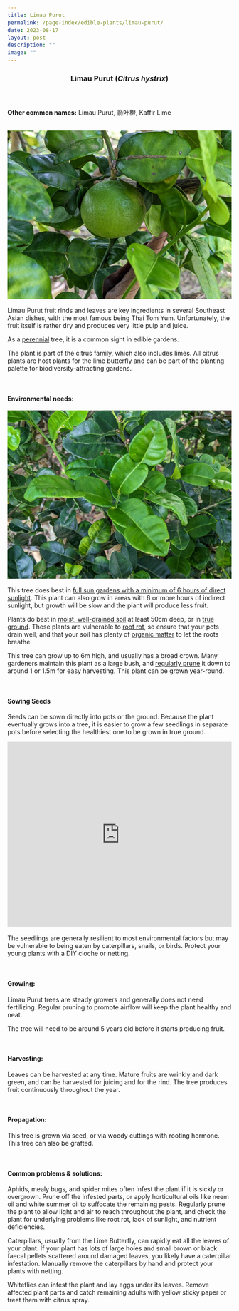 ```yaml
---
title: Limau Purut
permalink: /page-index/edible-plants/limau-purut/
date: 2023-08-17
layout: post
description: ""
image: ""
---
```

<header>
	<h3>Limau Purut (<em>Citrus hystrix</em>)</h3>
</header>
	
<section>
	<p><strong>Other common names:</strong> Limau Purut, 箭叶橙, Kaffir Lime</p>
	<br>
</section>

<section>
	<img title="Limau Purut fruit. Photo by Jacqueline Chua." src="/images/Plants/limaupurut%20(2)_jacquelinechua.jpg">
	<p>Limau Purut fruit rinds and leaves are key ingredients in several Southeast Asian dishes, with the most famous being Thai Tom Yum. Unfortunately, the fruit itself is rather dry and produces very little pulp and juice.</p>
	<p>As a <a href="/learn-more-about-gardening/glossary/#p">perennial</a> tree, it is a common sight in edible gardens.</p>
	<p>The plant is part of the citrus family, which also includes limes. All citrus plants are host plants for the lime butterfly and can be part of the planting palette for biodiversity-attracting gardens.</p>       
	<br>
</section>

<section>
	<h4>Environmental needs:</h4>
		<img title="Limau Purut leaves. Photo by Jacqueline Chua." src="/images/Plants/limaupurut%20(1)_jacquelinechua.jpg">
	<p>This tree does best in <a href="/page-index/horticulture-techniques/gauging-light/">full sun gardens with a minimum of 6 hours of direct sunlight</a>. This plant can also grow in areas with 6 or more hours of indirect sunlight, but growth will be slow and the plant will produce less fruit.</p>
	<p>Plants do best in <a href="/page-index/horticulture-techniques/soil/">moist, well-drained soil</a> at least 50cm deep, or in <a href="/page-index/horticulture-techniques/true-ground/">true ground</a>. These plants are vulnerable to <a href="/page-index/plant-problems/root-rot/">root rot</a>, so ensure that your pots drain well, and that your soil has plenty of <a href="/page-index/horticulture-techniques/soil-amendments/">organic matter</a> to let the roots breathe.</p>
	<p>This tree can grow up to 6m high, and usually has a broad crown. Many gardeners maintain this plant as a large bush, and <a href="/page-index/horticulture-techniques/pruning/">regularly prune</a> it down to around 1 or 1.5m for easy harvesting. 
This plant can be grown year-round.</p>
	<br>
</section>

<section>
	<h4>Sowing Seeds</h4>
	<p>Seeds can be sown directly into pots or the ground. Because the plant eventually grows into a tree, it is easier to grow a few seedlings in separate pots before selecting the healthiest one to be grown in true ground.</p>
	<iframe width="100%" height="415" src="https://www.youtube.com/embed/x7J87wY7U6s" title="YouTube video player" frameborder="0" allow="accelerometer; autoplay; clipboard-write; encrypted-media; gyroscope; picture-in-picture; web-share" allowfullscreen=""></iframe>	<br>
	<p>The seedlings are generally resilient to most environmental factors but may be vulnerable to being eaten by caterpillars, snails, or birds. Protect your young plants with a DIY cloche or netting.</p>
	<br>
</section>

<section>
  <h4>Growing:</h4>
	<p>Limau Purut trees are steady growers and generally does not need fertilizing. Regular pruning to promote airflow will keep the plant healthy and neat.</p>
	<p>The tree will need to be around 5 years old before it starts producing fruit.</p>
	<br>
</section>

<section>
	<h4>Harvesting:</h4>
	<p>Leaves can be harvested at any time. Mature fruits are wrinkly and dark green, and can be harvested for juicing and for the rind. The tree produces fruit continuously throughout the year.</p>
	<br>
</section>

<section>
	<h4>Propagation:</h4>
	<p>This tree is grown via seed, or via woody cuttings with rooting hormone. This tree can also be grafted.</p>
	<br>
</section>

<section>
	<h4>Common problems &amp; solutions:</h4>
	<p>Aphids, mealy bugs, and spider mites often infest the plant if it is sickly or overgrown. Prune off the infested parts, or apply horticultural oils like neem oil and white summer oil to suffocate the remaining pests. Regularly prune the plant to allow light and air to reach throughout the plant, and check the plant for underlying problems like root rot, lack of sunlight, and nutrient deficiencies.</p>
	<p>Caterpillars, usually from the Lime Butterfly, can rapidly eat all the leaves of your plant. If your plant has lots of large holes and small brown or black faecal pellets scattered around damaged leaves, you likely have a caterpillar infestation. Manually remove the caterpillars by hand and protect your plants with netting.</p>
	<p>Whiteflies can infest the plant and lay eggs under its leaves. Remove affected plant parts and catch remaining adults with yellow sticky paper or treat them with citrus spray.</p>
	<br>
</section>